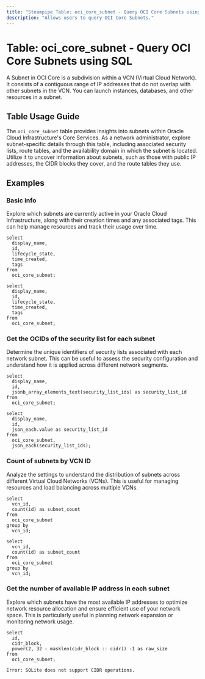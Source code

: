```yaml
---
title: "Steampipe Table: oci_core_subnet - Query OCI Core Subnets using SQL"
description: "Allows users to query OCI Core Subnets."
---
```


# Table: oci_core_subnet - Query OCI Core Subnets using SQL

A Subnet in OCI Core is a subdivision within a VCN (Virtual Cloud Network). It consists of a contiguous range of IP addresses that do not overlap with other subnets in the VCN. You can launch instances, databases, and other resources in a subnet.

## Table Usage Guide

The `oci_core_subnet` table provides insights into subnets within Oracle Cloud Infrastructure's Core Services. As a network administrator, explore subnet-specific details through this table, including associated security lists, route tables, and the availability domain in which the subnet is located. Utilize it to uncover information about subnets, such as those with public IP addresses, the CIDR blocks they cover, and the route tables they use.

## Examples

### Basic info
Explore which subnets are currently active in your Oracle Cloud Infrastructure, along with their creation times and any associated tags. This can help manage resources and track their usage over time.

```sql+postgres
select
  display_name,
  id,
  lifecycle_state,
  time_created,
  tags
from
  oci_core_subnet;
```

```sql+sqlite
select
  display_name,
  id,
  lifecycle_state,
  time_created,
  tags
from
  oci_core_subnet;
```


### Get the OCIDs of the security list for each subnet
Determine the unique identifiers of security lists associated with each network subnet. This can be useful to assess the security configuration and understand how it is applied across different network segments.

```sql+postgres
select
  display_name,
  id,
  jsonb_array_elements_text(security_list_ids) as security_list_id
from
  oci_core_subnet;
```

```sql+sqlite
select
  display_name,
  id,
  json_each.value as security_list_id
from
  oci_core_subnet,
  json_each(security_list_ids);
```


### Count of subnets by VCN ID
Analyze the settings to understand the distribution of subnets across different Virtual Cloud Networks (VCNs). This is useful for managing resources and load balancing across multiple VCNs.

```sql+postgres
select
  vcn_id,
  count(id) as subnet_count
from
  oci_core_subnet
group by
  vcn_id;
```

```sql+sqlite
select
  vcn_id,
  count(id) as subnet_count
from
  oci_core_subnet
group by
  vcn_id;
```


### Get the number of available IP address in each subnet
Explore which subnets have the most available IP addresses to optimize network resource allocation and ensure efficient use of your network space. This is particularly useful in planning network expansion or monitoring network usage.

```sql+postgres
select
  id,
  cidr_block,
  power(2, 32 - masklen(cidr_block :: cidr)) -1 as raw_size
from
  oci_core_subnet;
```

```sql+sqlite
Error: SQLite does not support CIDR operations.
```